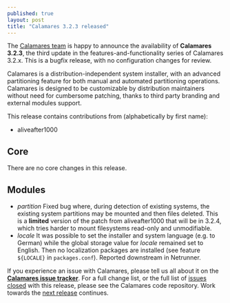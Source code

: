 ```yaml
---
published: true
layout: post
title: "Calamares 3.2.3 released"
---
```

The [Calamares team](https://calamares.io/team/) is happy to announce the
availability of **Calamares 3.2.3**, the third update in
the features-and-functionality series of Calamares 3.2.x.
This is a bugfix release, with no configuration changes for review.

Calamares is a distribution-independent system installer, with an advanced
partitioning feature for both manual and automated partitioning operations.
Calamares is designed to be customizable by distribution maintainers without
need for cumbersome patching, thanks to third party branding and external
modules support.

<!--more-->

This release contains contributions from (alphabetically by first name):
 - aliveafter1000

## Core ##

There are no core changes in this release.

## Modules ##

 * *partition* Fixed bug where, during detection of existing systems, the
   existing system partitions may be mounted and then files deleted.
   This is a **limited** version of the patch from aliveafter1000
   that will be in 3.2.4, which tries harder to mount filesystems
   read-only and unmodifiable.
 * *locale* It was possible to set the installer and system language
   (e.g. to German) while the global storage value for *locale*
   remained set to English. Then no localization packages are installed
   (see feature `${LOCALE}` in `packages.conf`). Reported downstream
   in Netrunner.


If you experience an issue with Calamares, please tell us all about it
on the [**Calamares issue tracker**][1]. For a full change list, or
the full list of [issues closed][2] with this release, please see the
Calamares code repository. Work towards the [next release][3] continues.

[1]: https://github.com/calamares/calamares/issues
[2]: https://github.com/calamares/calamares/issues?q=milestone%3Av3.2.3
[3]: https://github.com/calamares/calamares/milestone/48
